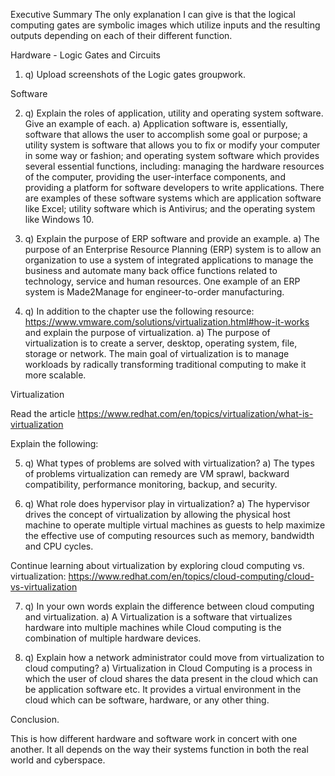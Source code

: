 
Executive Summary
The only explanation I can give is that the logical computing gates are symbolic images which utilize inputs and the resulting outputs depending on each of their different function. 

Hardware - Logic Gates and Circuits

1. q) Upload screenshots of the Logic gates groupwork. 

Software

2. q) Explain the roles of application, utility and operating system software. Give an example of each.
	a) Application software is, essentially, software that allows the user to accomplish some goal or purpose; a utility system is software that allows you to fix or modify your computer in some way or fashion; and operating system software which provides several essential functions, including: managing the hardware resources of the computer, providing the user-interface components, and providing a platform for software developers to write applications. There are examples of these software systems which are application software like Excel; utility software which is Antivirus; and the operating system like Windows 10.

3. q) Explain the purpose of ERP software and provide an example.
 	a) The purpose of an Enterprise Resource Planning (ERP) system is to allow an organization to use a system of integrated applications to manage the business and automate many back office functions related to technology, service and human resources. One example of an ERP system is Made2Manage for engineer-to-order manufacturing.

4. q) In addition to the chapter use the following resource: https://www.vmware.com/solutions/virtualization.html#how-it-works and explain the purpose of virtualization.
a) The purpose of virtualization is to create a server, desktop, operating system, file, storage or network. The main goal of virtualization is to manage workloads by radically transforming traditional computing to make it more scalable.


Virtualization

Read the article https://www.redhat.com/en/topics/virtualization/what-is-virtualization

Explain the following:

5. q) What types of problems are solved with virtualization?
a) The types of problems virtualization can remedy are VM sprawl, backward compatibility, performance monitoring, backup, and security.

6. q) What role does hypervisor play in virtualization?
a) The hypervisor drives the concept of virtualization by allowing the physical host machine to operate multiple virtual machines as guests to help maximize the effective use of computing resources such as memory, bandwidth and CPU cycles.

Continue learning about virtualization by exploring cloud computing vs. virtualization:
https://www.redhat.com/en/topics/cloud-computing/cloud-vs-virtualization  

7. q) In your own words explain the difference between cloud computing and virtualization.
a) A Virtualization is a software that virtualizes hardware into multiple machines while Cloud computing is the combination of multiple hardware devices. 

8. q) Explain how a network administrator could move from virtualization to cloud computing?
a) Virtualization in Cloud Computing is a process in which the user of cloud shares the data present in the cloud which can be application software etc. It provides a virtual environment in the cloud which can be software, hardware, or any other thing.

Conclusion.

This is how different hardware and software work in concert with one another. It all depends on the way their systems function in both the real world and cyberspace.
